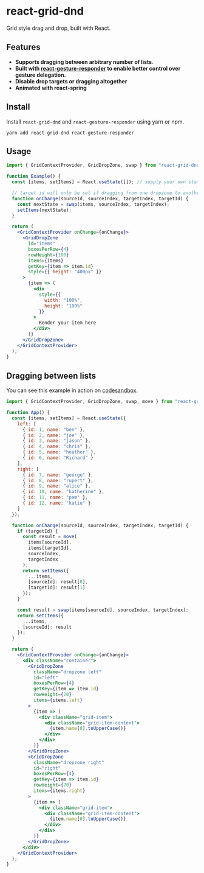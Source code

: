 # react-grid-dnd

Grid style drag and drop, built with React.

## Features

- **Supports dragging between arbitrary number of lists**.
- **Built with [react-gesture-responder](https://github.com/bmcmahen/react-gesture-responder) to enable better control over gesture delegation.**
- **Disable drop targets or dragging altogether**
- **Animated with react-spring**

## Install

Install `react-grid-dnd` and `react-gesture-responder` using yarn or npm.

```
yarn add react-grid-dnd react-gesture-responder
```

## Usage

```jsx
import { GridContextProvider, GridDropZone, swap } from "react-grid-dnd";

function Example() {
  const [items, setItems] = React.useState([]); // supply your own state

  // target id will only be set if dragging from one dropzone to another.
  function onChange(sourceId, sourceIndex, targetIndex, targetId) {
    const nextState = swap(items, sourceIndex, targetIndex);
    setItems(nextState);
  }

  return (
    <GridContextProvider onChange={onChange}>
      <GridDropZone
        id="items"
        boxesPerRow={4}
        rowHeight={100}
        items={items}
        getKey={item => item.id}
        style={{ height: "400px" }}
      >
        {item => (
          <div
            style={{
              width: "100%",
              height: "100%"
            }}
          >
            Render your item here
          </div>
        )}
      </GridDropZone>
    </GridContextProvider>
  );
}
```

## Dragging between lists

You can see this example in action on [codesandbox](https://codesandbox.io/embed/gracious-wozniak-kj9w8).

```jsx
import { GridContextProvider, GridDropZone, swap, move } from "react-grid-dnd";

function App() {
  const [items, setItems] = React.useState({
    left: [
      { id: 1, name: "ben" },
      { id: 2, name: "joe" },
      { id: 3, name: "jason" },
      { id: 4, name: "chris" },
      { id: 5, name: "heather" },
      { id: 6, name: "Richard" }
    ],
    right: [
      { id: 7, name: "george" },
      { id: 8, name: "rupert" },
      { id: 9, name: "alice" },
      { id: 10, name: "katherine" },
      { id: 11, name: "pam" },
      { id: 12, name: "katie" }
    ]
  });

  function onChange(sourceId, sourceIndex, targetIndex, targetId) {
    if (targetId) {
      const result = move(
        items[sourceId],
        items[targetId],
        sourceIndex,
        targetIndex
      );
      return setItems({
        ...items,
        [sourceId]: result[0],
        [targetId]: result[1]
      });
    }

    const result = swap(items[sourceId], sourceIndex, targetIndex);
    return setItems({
      ...items,
      [sourceId]: result
    });
  }

  return (
    <GridContextProvider onChange={onChange}>
      <div className="container">
        <GridDropZone
          className="dropzone left"
          id="left"
          boxesPerRow={4}
          getKey={item => item.id}
          rowHeight={70}
          items={items.left}
        >
          {item => (
            <div className="grid-item">
              <div className="grid-item-content">
                {item.name[0].toUpperCase()}
              </div>
            </div>
          )}
        </GridDropZone>
        <GridDropZone
          className="dropzone right"
          id="right"
          boxesPerRow={4}
          getKey={item => item.id}
          rowHeight={70}
          items={items.right}
        >
          {item => (
            <div className="grid-item">
              <div className="grid-item-content">
                {item.name[0].toUpperCase()}
              </div>
            </div>
          )}
        </GridDropZone>
      </div>
    </GridContextProvider>
  );
}
```
